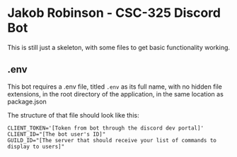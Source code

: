 # Jakob Robinson - CSC-325 Discord Bot
This is still just a skeleton, with some files to get basic functionality working.

## .env
This bot requires a .env file, titled `.env` as its full name, with no hidden file extensions, in the root directory of the application, in the same location as package.json

The structure of  that file should look like this:
```
CLIENT_TOKEN='[Token from bot through the discord dev portal]'
CLIENT_ID="[The bot user's ID]"
GUILD_ID="[The server that should receive your list of commands to display to users]"
```